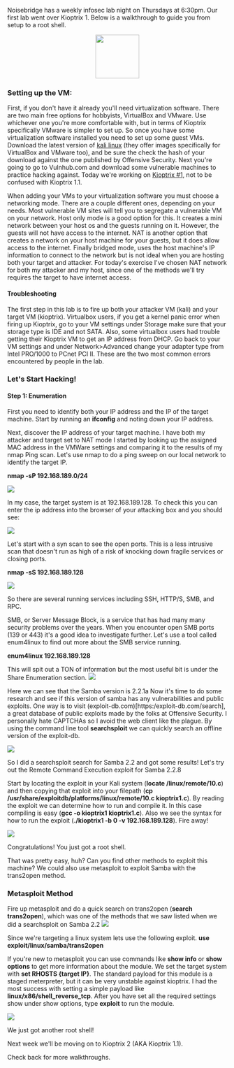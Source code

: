 
Noisebridge has a weekly infosec lab night on Thursdays at 6:30pm. Our first lab went over Kioptrix 1. Below is a walkthrough to guide you from setup to a root shell. 
<br>
<p align="center">
<img src="/images/Noisebridge-logo.png" width="100px">
</p>

### Setting up the VM: 

First, if you don't have it already you'll need virtualization software. There are two main free options for hobbyists, VirtualBox and VMware. Use whichever one you're more comfortable with, but in terms of Kioptrix specifically VMware is simpler to set up. So once you have some virtualization software installed you need to set up some guest VMs. Download the latest version of [kali linux](https://www.offensive-security.com/kali-linux-vmware-virtualbox-image-download/) (they offer images specifically for VirtualBox and VMware too), and be sure the check the hash of your download against the one published by Offensive Security. Next you're going to go to Vulnhub.com and download some vulnerable machines to practice hacking against. Today we're working on [Kioptrix #1](https://www.vulnhub.com/entry/kioptrix-level-1-1,22/), not to be confused with Kioptrix 1.1. 

When adding your VMs to your virtualization software you must choose a networking mode. There are a couple different ones, depending on your needs. Most vulnerable VM sites will tell you to segregate a vulnerable VM on your network. Host only mode is a good option for this. It creates a mini network between your host os and the guests running on it. However, the guests will not have access to the internet. NAT is another option that creates a network on your host machine for your guests, but it does allow access to the internet. Finally bridged mode, uses the host machine's IP information to connect to the network but is not ideal when you are hosting both your target and attacker. For today's exercise I've chosen NAT network for both my attacker and my host, since one of the methods we'll try requires the target to have internet access. 

#### Troubleshooting

The first step in this lab is to fire up both your attacker VM (kali) and your target VM (kioptrix). Virtualbox users, if you get a kernel panic error when firing up Kioptrix, go to your VM settings under Storage make sure that your storage type is IDE and not SATA. Also, some virtualbox users had trouble getting their Kioptrix VM to get an IP address from DHCP. Go back to your VM settings and under Network>Advanced change your adapter type from Intel PRO/1000 to PCnet PCI II. These are the two most common errors encountered by people in the lab.

### Let's Start Hacking!

#### Step 1: Enumeration

First you need to identify both your IP address and the IP of the target machine. Start by running an **ifconfig** and noting down your IP address. 

Next, discover the IP address of your target machine. I have both my attacker and target set to NAT mode I started by looking up the assigned MAC address in the VMWare settings and comparing it to the results of my nmap Ping scan.
Let's use nmap to do a ping sweep on our local network to identify the target IP.

**nmap -sP 192.168.189.0/24**

![](/images/kioptrix1/kioptrix1-1.png)

In my case, the target system is at 192.168.189.128. To check this you can enter the ip address into the browser of your attacking box and you should see: 

![](/images/kioptrix1/kioptrix1-2.png)


Let's start with a syn scan to see the open ports. This is a less intrusive scan that doesn't run as high of a risk of knocking down fragile services or closing ports.

**nmap -sS 192.168.189.128**

![](/images/kioptrix1/kioptrix1-3.png)

So there are several running services including SSH, HTTP/S, SMB, and RPC. 

SMB, or Server Message Block, is a service that has had many many security problems over the years. When you encounter open SMB ports (139 or 443) it's a good idea to investigate further. Let's use a tool called enum4linux to find out more about the SMB service running.

**enum4linux 192.168.189.128**

This will spit out a TON of information but the most useful bit is under the Share Enumeration section.
![](/images/kioptrix1/kioptrix1-5.png)

Here we can see that the Samba version is 2.2.1a
Now it's time to do some research and see if this version of samba has any vulnerabilities and public exploits. One way is to visit (exploit-db.com)[https:/exploit-db.com/search], a great database of public exploits made by the folks at Offensive Security. I personally hate CAPTCHAs so I avoid the web client like the plague. By using the command line tool **searchsploit** we can quickly search an offline version of the exploit-db.

![](/images/kioptrix1/kioptrix1-6.png)

So I did a searchsploit search for Samba 2.2 and got some results! Let's try out the Remote Command Execution exploit for Samba 2.2.8

Start by locating the exploit in your Kali system (**locate /linux/remote/10.c**) and then copying that exploit into your filepath (**cp /usr/share/exploitdb/platforms/linux/remote/10.c kioptrix1.c**). By reading the exploit we can determine how to run and compile it. In this case compiling is easy (**gcc -o kioptrix1 kioptrix1.c**). Also we see the syntax for how to run the exploit (**./kioptrix1 -b 0 -v 192.168.189.128**). Fire away!

![](/images/kioptrix1/kioptrix1-7.png)

Congratulations! You just got a root shell.

That was pretty easy, huh? Can you find other methods to exploit this machine? We could also use metasploit to exploit Samba with the trans2open method.

### Metasploit Method

Fire up metasploit and do a quick search on trans2open (**search trans2open**), which was one of the methods that we saw listed when we did a searchsploit on Samba 2.2
![](/images/kioptrix/kioptrix1-8.png)

Since we're targeting a linux system lets use the following exploit.
**use exploit/linux/samba/trans2open**

If you're new to metasploit you can use commands like **show info** or **show options** to get more information about the module. We set the target system with **set RHOSTS {target IP}**. The standard payload for this module is a staged meterpreter, but it can be very unstable against kioptrix. I had the most success with setting a simple payload like **linux/x86/shell_reverse_tcp**. After you have set all the required settings show under show options, type **exploit** to run the module.

![](/images/kioptrix1/kioptrix1-9.png)

We just got another root shell!

Next week we'll be moving on to Kioptrix 2 (AKA Kioptrix 1.1).

Check back for more walkthroughs.







